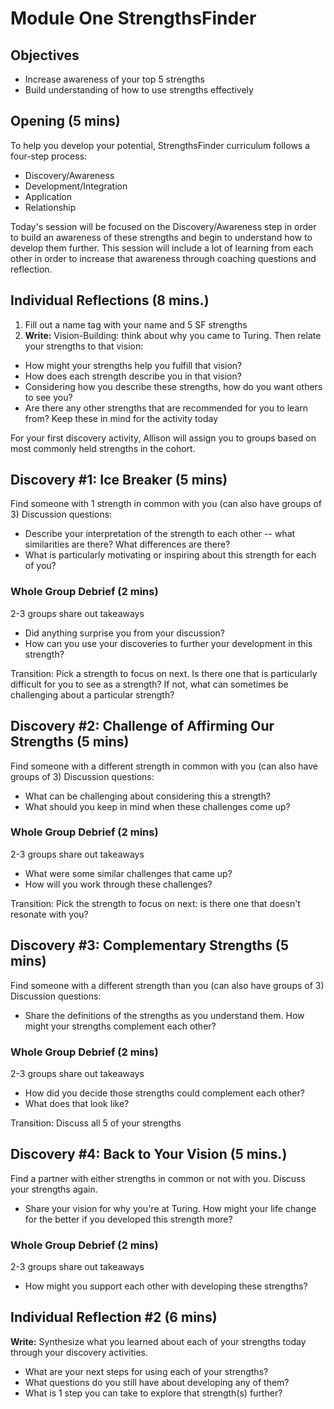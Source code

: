 # Module One StrengthsFinder 

## Objectives

* Increase awareness of your top 5 strengths
* Build understanding of how to use strengths effectively

## Opening (5 mins)
To help you develop your potential, StrengthsFinder curriculum follows a four-step process:

* Discovery/Awareness
* Development/Integration
* Application
* Relationship

Today's session will be focused on the Discovery/Awareness step in order to build an awareness of these strengths and begin to understand how to develop them further. This session will include a lot of learning from each other in order to increase that awareness through coaching questions and reflection. 

## Individual Reflections (8 mins.)
1. Fill out a name tag with your name and 5 SF strengths
2. **Write:** Vision-Building: think about why you came to Turing. Then relate your strengths to that vision:
  * How might your strengths help you fulfill that vision? 
  * How does each strength describe you in that vision?
  * Considering how you describe these strengths, how do you want others to see you?
  * Are there any other strengths that are recommended for you to learn from? Keep these in mind for the activity today

For your first discovery activity, Allison will assign you to groups based on most commonly held strengths in the cohort.

## Discovery #1: Ice Breaker (5 mins)
Find someone with 1 strength in common with you (can also have groups of 3)
Discussion questions:

* Describe your interpretation of the strength to each other -- what similarities are there? What differences are there?
* What is particularly motivating or inspiring about this strength for each of you?

### Whole Group Debrief (2 mins)
2-3 groups share out takeaways

* Did anything surprise you from your discussion?
* How can you use your discoveries to further your development in this strength?

Transition: Pick a strength to focus on next. Is there one that is particularly difficult for you to see as a strength? If not, what can sometimes be challenging about a particular strength?

## Discovery #2: Challenge of Affirming Our Strengths (5 mins)
Find someone with a different strength in common with you (can also have groups of 3)
Discussion questions:

* What can be challenging about considering this a strength?
* What should you keep in mind when these challenges come up?

### Whole Group Debrief (2 mins)
2-3 groups share out takeaways

* What were some similar challenges that came up? 
* How will you work through these challenges?

Transition: Pick the strength to focus on next: is there one that doesn't resonate with you? 

## Discovery #3: Complementary Strengths (5 mins)
Find someone with a different strength than you (can also have groups of 3)
Discussion questions:

* Share the definitions of the strengths as you understand them. How might your strengths complement each other?

### Whole Group Debrief (2 mins)
2-3 groups share out takeaways

* How did you decide those strengths could complement each other?
* What does that look like?

Transition: Discuss all 5 of your strengths

## Discovery #4: Back to Your Vision (5 mins.)
Find a partner with either strengths in common or not with you. Discuss your strengths again. 

* Share your vision for why you're at Turing. How might your life change for the better if you developed this strength more?

### Whole Group Debrief (2 mins)
2-3 groups share out takeaways

* How might you support each other with developing these strengths?

## Individual Reflection #2 (6 mins)
**Write:** Synthesize what you learned about each of your strengths today through your discovery activities. 

* What are your next steps for using each of your strengths?
* What questions do you still have about developing any of them?
* What is 1 step you can take to explore that strength(s) further?

